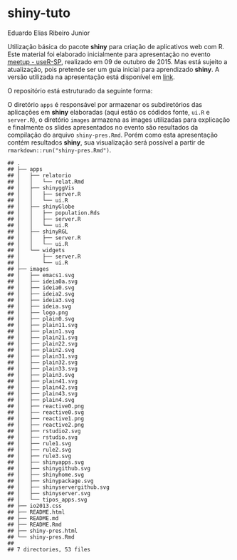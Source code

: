 # shiny-tuto
Eduardo Elias Ribeiro Junior  

Utilização básica do pacote **shiny** para criação de aplicativos web
com R. Este material foi elaborado inicialmente para apresentação no
evento [meetup - useR-SP][meetup], realizado em 09 de outubro de 2015.
Mas está sujeito a atualização, pois pretende ser um guia inicial para
aprendizado **shiny**. A versão utilizada na apresentação está
disponível em [link][meetupedu].

O repositório está estruturado da seguinte forma:

O diretório `apps` é responsável por armazenar os subdiretórios das
aplicações em **shiny** elaboradas (aqui estão os códidos fonte, `ui.R`
e `server.R`), o diretório `images` armazena as images utilizadas para 
explicação e finalmente os slides apresentados no evento são resultados 
da compilação do arquivo `shiny-pres.Rmd`. Porém como esta apresentação 
contém resultados **shiny**, sua visualização será possível a partir de 
`rmarkdown::run("shiny-pres.Rmd")`.


```
## .
## ├── apps
## │   ├── relatorio
## │   │   └── relat.Rmd
## │   ├── shinyggVis
## │   │   ├── server.R
## │   │   └── ui.R
## │   ├── shinyGlobe
## │   │   ├── population.Rds
## │   │   ├── server.R
## │   │   └── ui.R
## │   ├── shinyRGL
## │   │   ├── server.R
## │   │   └── ui.R
## │   └── widgets
## │       ├── server.R
## │       └── ui.R
## ├── images
## │   ├── emacs1.svg
## │   ├── ideia0a.svg
## │   ├── ideia0.svg
## │   ├── ideia2.svg
## │   ├── ideia3.svg
## │   ├── ideia.svg
## │   ├── logo.png
## │   ├── plain0.svg
## │   ├── plain11.svg
## │   ├── plain1.svg
## │   ├── plain21.svg
## │   ├── plain22.svg
## │   ├── plain2.svg
## │   ├── plain31.svg
## │   ├── plain32.svg
## │   ├── plain33.svg
## │   ├── plain3.svg
## │   ├── plain41.svg
## │   ├── plain42.svg
## │   ├── plain43.svg
## │   ├── plain4.svg
## │   ├── reactive0.png
## │   ├── reactive0.svg
## │   ├── reactive1.png
## │   ├── reactive2.png
## │   ├── rstudio2.svg
## │   ├── rstudio.svg
## │   ├── rule1.svg
## │   ├── rule2.svg
## │   ├── rule3.svg
## │   ├── shinyapps.svg
## │   ├── shinygithub.svg
## │   ├── shinyhome.svg
## │   ├── shinypackage.svg
## │   ├── shinyservergithub.svg
## │   ├── shinyserver.svg
## │   └── tipos_apps.svg
## ├── io2013.css
## ├── README.html
## ├── README.md
## ├── README.Rmd
## ├── shiny-pres.html
## └── shiny-pres.Rmd
## 
## 7 directories, 53 files
```

[meetup]: www.meetup.com/pt/useR-SP/
[meetupedu]: www.pet.est.ufpr.br/meetupshiny

